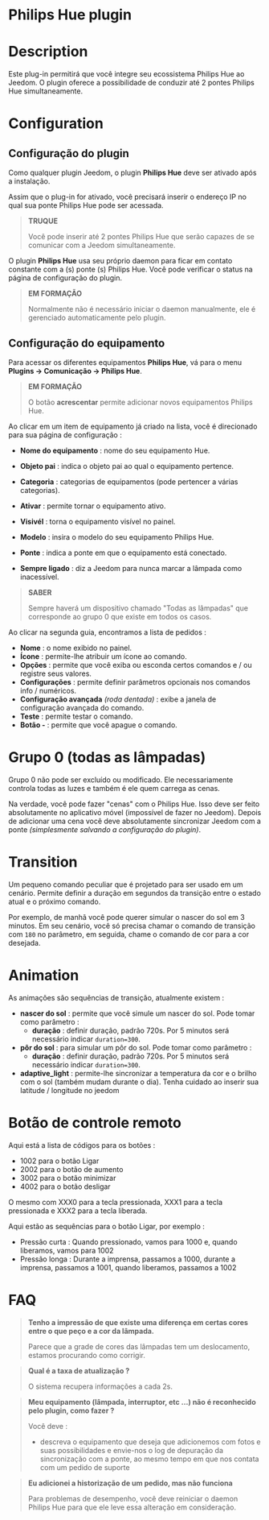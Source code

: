 # Philips Hue plugin

# Description

Este plug-in permitirá que você integre seu ecossistema Philips Hue ao Jeedom. O plugin oferece a possibilidade de conduzir até 2 pontes Philips Hue simultaneamente.

# Configuration

## Configuração do plugin

Como qualquer plugin Jeedom, o plugin **Philips Hue** deve ser ativado após a instalação.

Assim que o plug-in for ativado, você precisará inserir o endereço IP no qual sua ponte Philips Hue pode ser acessada.

>**TRUQUE**
>
>Você pode inserir até 2 pontes Philips Hue que serão capazes de se comunicar com a Jeedom simultaneamente.

O plugin **Philips Hue** usa seu próprio daemon para ficar em contato constante com a (s) ponte (s) Philips Hue. Você pode verificar o status na página de configuração do plugin.

>**EM FORMAÇÃO**
>    
>Normalmente não é necessário iniciar o daemon manualmente, ele é gerenciado automaticamente pelo plugin.

## Configuração do equipamento

Para acessar os diferentes equipamentos **Philips Hue**, vá para o menu **Plugins → Comunicação → Philips Hue**.

>**EM FORMAÇÃO**
>    
>O botão **acrescentar** permite adicionar novos equipamentos Philips Hue.

Ao clicar em um item de equipamento já criado na lista, você é direcionado para sua página de configuração :

- **Nome do equipamento** : nome do seu equipamento Hue.
- **Objeto pai** : indica o objeto pai ao qual o equipamento pertence.
- **Categoria** : categorias de equipamentos (pode pertencer a várias categorias).
- **Ativar** : permite tornar o equipamento ativo.
- **Visivél** : torna o equipamento visível no painel.

- **Modelo** : insira o modelo do seu equipamento Philips Hue.
- **Ponte** : indica a ponte em que o equipamento está conectado.
- **Sempre ligado** : diz a Jeedom para nunca marcar a lâmpada como inacessível.

>**SABER**
>
>Sempre haverá um dispositivo chamado "Todas as lâmpadas" que corresponde ao grupo 0 que existe em todos os casos.

Ao clicar na segunda guia, encontramos a lista de pedidos :

- **Nome** : o nome exibido no painel.
- **Ícone** : permite-lhe atribuir um ícone ao comando.
- **Opções** : permite que você exiba ou esconda certos comandos e / ou registre seus valores.
- **Configurações** : permite definir parâmetros opcionais nos comandos info / numéricos.
- **Configuração avançada** *(roda dentada)* : exibe a janela de configuração avançada do comando.
- **Teste** : permite testar o comando.
- **Botão -** : permite que você apague o comando.


# Grupo 0 (todas as lâmpadas)

Grupo 0 não pode ser excluído ou modificado. Ele necessariamente controla todas as luzes e também é ele quem carrega as cenas.

Na verdade, você pode fazer "cenas" com o Philips Hue. Isso deve ser feito absolutamente no aplicativo móvel (impossível de fazer no Jeedom). Depois de adicionar uma cena você deve absolutamente sincronizar Jeedom com a ponte *(simplesmente salvando a configuração do plugin)*.

# Transition

Um pequeno comando peculiar que é projetado para ser usado em um cenário. Permite definir a duração em segundos da transição entre o estado atual e o próximo comando.

Por exemplo, de manhã você pode querer simular o nascer do sol em 3 minutos. Em seu cenário, você só precisa chamar o comando de transição com ``180`` no parâmetro, em seguida, chame o comando de cor para a cor desejada.

# Animation

As animações são sequências de transição, atualmente existem :

- **nascer do sol** : permite que você simule um nascer do sol. Pode tomar como parâmetro :
    - **duração** : definir duração, padrão 720s. Por 5 minutos será necessário indicar ``duration=300``.
- **pôr do sol** : para simular um pôr do sol. Pode tomar como parâmetro :
    - **duração** : definir duração, padrão 720s. Por 5 minutos será necessário indicar ``duration=300``.
- **adaptive_light** : permite-lhe sincronizar a temperatura da cor e o brilho com o sol (também mudam durante o dia). Tenha cuidado ao inserir sua latitude / longitude no jeedom

# Botão de controle remoto

Aqui está a lista de códigos para os botões :

- 1002 para o botão Ligar
- 2002 para o botão de aumento
- 3002 para o botão minimizar
- 4002 para o botão desligar

O mesmo com XXX0 para a tecla pressionada, XXX1 para a tecla pressionada e XXX2 para a tecla liberada.

Aqui estão as sequências para o botão Ligar, por exemplo :

- Pressão curta : Quando pressionado, vamos para 1000 e, quando liberamos, vamos para 1002
- Pressão longa : Durante a imprensa, passamos a 1000, durante a imprensa, passamos a 1001, quando liberamos, passamos a 1002

# FAQ

> **Tenho a impressão de que existe uma diferença em certas cores entre o que peço e a cor da lâmpada.**
>
> Parece que a grade de cores das lâmpadas tem um deslocamento, estamos procurando como corrigir.

> **Qual é a taxa de atualização ?**
>
> O sistema recupera informações a cada 2s.

> **Meu equipamento (lâmpada, interruptor, etc ...) não é reconhecido pelo plugin, como fazer ?**
>
> Você deve :
> - descreva o equipamento que deseja que adicionemos com fotos e suas possibilidades e envie-nos o log de depuração da sincronização com a ponte, ao mesmo tempo em que nos contata com um pedido de suporte

>**Eu adicionei a historização de um pedido, mas não funciona**
>
>Para problemas de desempenho, você deve reiniciar o daemon Philips Hue para que ele leve essa alteração em consideração.

